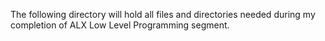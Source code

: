 The following directory will hold all files and directories needed during my completion of ALX Low Level Programming segment.
